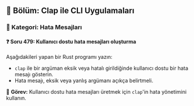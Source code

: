 ## 📘 Bölüm: Clap ile CLI Uygulamaları  
### 🔹 Kategori: Hata Mesajları  
#### ❓ Soru 479: Kullanıcı dostu hata mesajları oluşturma

Aşağıdakileri yapan bir Rust programı yazın:

- `clap` ile bir argüman eksik veya hatalı girildiğinde kullanıcı dostu bir hata mesajı gösterin.
- Hata mesajı, eksik veya yanlış argümanı açıkça belirtmeli.

🔧 **Görev:** Kullanıcı dostu hata mesajları üretmek için `clap`'in hata yönetimini kullanın.
